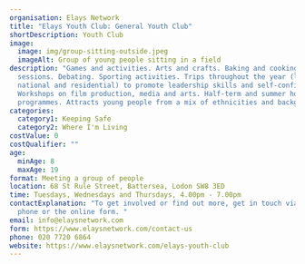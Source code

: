 ```yaml
---
organisation: Elays Network
title: "Elays Youth Club: General Youth Club"
shortDescription: Youth Club
image:
  image: img/group-sitting-outside.jpeg
  imageAlt: Group of young people sitting in a field
description: "Games and activities. Arts and crafts. Baking and cooking
  sessions. Debating. Sporting activities. Trips throughout the year (local,
  national and residential) to promote leadership skills and self-confidence.
  Workshops on film production, media and arts. Half-term and summer holiday
  programmes. Attracts young people from a mix of ethnicities and backgrounds. "
categories:
  category1: Keeping Safe
  category2: Where I'm Living
costValue: 0
costQualifier: ""
age:
  minAge: 8
  maxAge: 19
format: Meeting a group of people
location: 68 St Rule Street, Battersea, Lodon SW8 3ED
time: Tuesdays, Wednesdays and Thursdays, 4.00pm - 7.00pm
contactExplanation: "To get involved or find out more, get in touch via email,
  phone or the online form. "
email: info@elaysnetwork.com
form: https://www.elaysnetwork.com/contact-us
phone: 020 7720 6864
website: https://www.elaysnetwork.com/elays-youth-club
---
```

